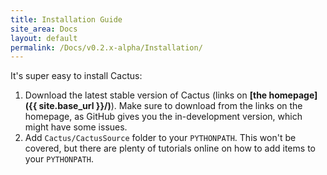 ```yaml
---
title: Installation Guide
site_area: Docs
layout: default
permalink: /Docs/v0.2.x-alpha/Installation/
---
```


It's super easy to install Cactus:

1. Download the latest stable version of Cactus (links on **[the homepage]({{ site.base_url }}/)**). Make sure to download from the links on the homepage, as GitHub gives you the in-development version, which might have some issues.
2. Add `Cactus/CactusSource` folder to your `PYTHONPATH`. This won't be covered, but there are plenty of tutorials online on how to add items to your `PYTHONPATH`.
